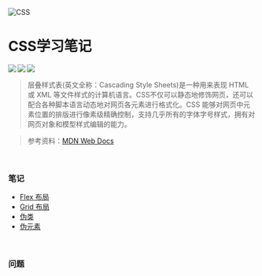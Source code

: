 ![CSS](https://mssionline.com/wp-content/uploads/2020/10/css-illustration.png)

# CSS学习笔记

 <img src="https://img.shields.io/badge/langage-CSS-9cf.svg" align="left"/><img src="https://img.shields.io/badge/worker-xuchenke-green.svg" align="left"/> <img src="https://img.shields.io/badge/version-0.0.1-blue.svg" align="left"/><br>

> 层叠样式表(英文全称：Cascading Style Sheets)是一种用来表现 HTML 或 XML 等文件样式的计算机语言。CSS不仅可以静态地修饰网页，还可以配合各种脚本语言动态地对网页各元素进行格式化。CSS 能够对网页中元素位置的排版进行像素级精确控制，支持几乎所有的字体字号样式，拥有对网页对象和模型样式编辑的能力。

> 参考资料：[MDN Web Docs](https://developer.mozilla.org/zh-CN/)

<br>

### 笔记

- [Flex 布局](./note/Flex_layout.md)
- [Grid 布局](./note/Grid_layout.md)
- [伪类](./note/Pseudo_class.md)
- [伪元素](./Pseudo_element.md)



<br>

### 问题

